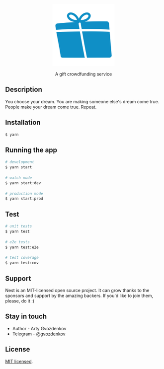 <p align="center">
  <a href="#" target="blank"><img src="README_static/logo.svg" width="200" alt="Gift crowdfunding logo" /></a>
</p>

<p align="center">A gift crowdfunding service</p>

## Description

You choose your dream. You are making someone else's dream come true. People make your dream come
true. Repeat.

## Installation

```bash
$ yarn
```

## Running the app

```bash
# development
$ yarn start

# watch mode
$ yarn start:dev

# production mode
$ yarn start:prod
```

## Test

```bash
# unit tests
$ yarn test

# e2e tests
$ yarn test:e2e

# test coverage
$ yarn test:cov
```

## Support

Nest is an MIT-licensed open source project. It can grow thanks to the sponsors and support by the
amazing backers. If you'd like to join them, please, do it :)

## Stay in touch

- Author - Arty Gvozdenkov
- Telegram - [@gvozdenkov](https://t.me/gvozdenkov)

## License

[MIT licensed](LICENSE).
